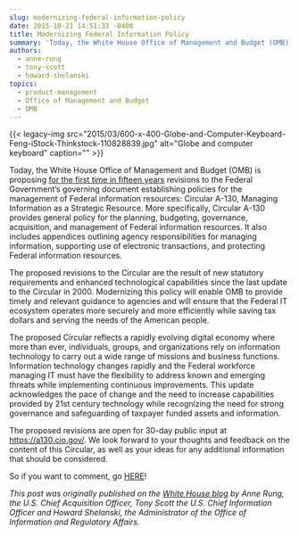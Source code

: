 ```yaml
---
slug: modernizing-federal-information-policy
date: 2015-10-21 14:51:33 -0400
title: Modernizing Federal Information Policy
summary: 'Today, the White House Office of Management and Budget (OMB) is proposing for the first time in fifteen years revisions to the Federal Government’s governing document establishing policies for the management of Federal information resources: Circular A-130, Managing Information as a Strategic Resource. More specifically, Circular A-130 provides general policy for the planning, budgeting, governance,'
authors:
  - anne-rung
  - tony-scott
  - howard-shelanski
topics:
  - product-management
  - Office of Management and Budget
  - OMB
---
```


{{< legacy-img src="2015/03/600-x-400-Globe-and-Computer-Keyboard-Feng-iStock-Thinkstock-110828839.jpg" alt="Globe and computer keyboard" caption="" >}} 

Today, the White House Office of Management and Budget (OMB) is proposing [for the first time in fifteen years](https://a130.cio.gov/) revisions to the Federal Government’s governing document establishing policies for the management of Federal information resources: Circular A-130, Managing Information as a Strategic Resource. More specifically, Circular A-130 provides general policy for the planning, budgeting, governance, acquisition, and management of Federal information resources. It also includes appendices outlining agency responsibilities for managing information, supporting use of electronic transactions, and protecting Federal information resources.

The proposed revisions to the Circular are the result of new statutory requirements and enhanced technological capabilities since the last update to the Circular in 2000. Modernizing this policy will enable OMB to provide timely and relevant guidance to agencies and will ensure that the Federal IT ecosystem operates more securely and more efficiently while saving tax dollars and serving the needs of the American people.

The proposed Circular reflects a rapidly evolving digital economy where more than ever, individuals, groups, and organizations rely on information technology to carry out a wide range of missions and business functions. Information technology changes rapidly and the Federal workforce managing IT must have the flexibility to address known and emerging threats while implementing continuous improvements. This update acknowledges the pace of change and the need to increase capabilities provided by 21st century technology while recognizing the need for strong governance and safeguarding of taxpayer funded assets and information.

The proposed revisions are open for 30-day public input at <https://a130.cio.gov/>. We look forward to your thoughts and feedback on the content of this Circular, as well as your ideas for any additional information that should be considered.

So if you want to comment, go [HERE](https://a130.cio.gov/)!

_This post was originally published on the [White House blog](https://www.whitehouse.gov/blog) by Anne Rung, the U.S. Chief Acquisition Officer, Tony Scott the U.S. Chief Information Officer and Howard Shelanski, the Administrator of the Office of Information and Regulatory Affairs._